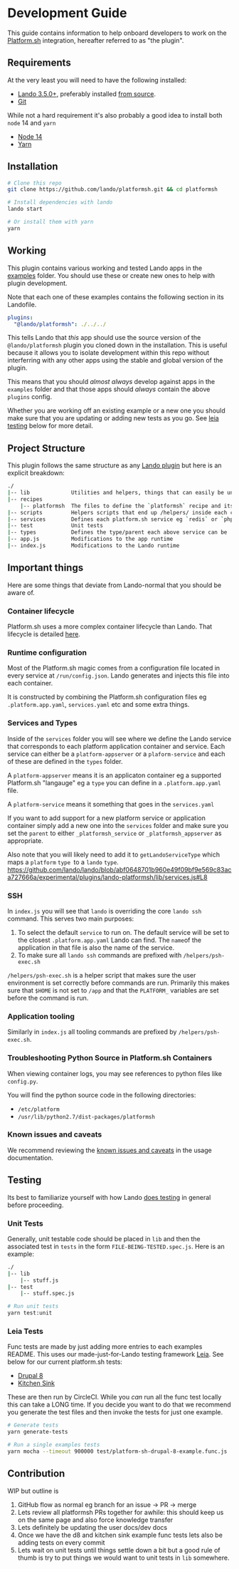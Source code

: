 # Development Guide

This guide contains information to help onboard developers to work on the [Platform.sh](https://platform.sh) integration, hereafter referred to as "the plugin".

## Requirements

At the very least you will need to have the following installed:

* [Lando 3.5.0+](https://docs.lando.dev/basics/installation.html), preferably installed [from source](https://docs.lando.dev/basics/installation.html#from-source).
* [Git](https://git-scm.com/book/en/v2/Getting-Started-Installing-Git)

While not a hard requirement it's also probably a good idea to install both `node` 14 and `yarn`

* [Node 14](https://nodejs.org/dist/latest-v14.x/)
* [Yarn](https://classic.yarnpkg.com/lang/en/docs/install/#windows-stable)

## Installation

```bash
# Clone this repo
git clone https://github.com/lando/platformsh.git && cd platformsh

# Install dependencies with lando
lando start

# Or install them with yarn
yarn
```

## Working

This plugin contains various working and tested Lando apps in the [examples](https://github.com/lando/platformsh/tree/main/examples) folder. You should use these or create new ones to help with plugin development.

Note that each one of these examples contains the following section in its Landofile.

```yaml
plugins:
  "@lando/platformsh": ./../../
```

This tells Lando that _this_ app should use the source version of the `@lando/platformsh` plugin you cloned down in the installation. This is useful because it allows you to isolate development within this repo without interferring with any other apps using the stable and global version of the plugin.

This means that you should _almost always_ develop against apps in the `examples` folder and that those apps should _always_ contain the above `plugins` config.

Whether you are working off an existing example or a new one you should make sure that you are updating or adding new tests as you go. See [leia testing](#leia-tests) below for more detail.

## Project Structure

This plugin follows the same structure as any [Lando plugin](https://docs.lando.dev/contrib/contrib-plugins.html#plugins) but here is an explicit breakdown:

```bash
./
|-- lib             Utilities and helpers, things that can easily be unit tested
|-- recipes
    |-- platformsh  The files to define the `platformsh` recipe and its `init` command
|-- scripts         Helpers scripts that end up /helpers/ inside each container
|-- services        Defines each platform.sh service eg `redis` or `php`
|-- test            Unit tests
|-- types           Defines the type/parent each above service can be
|-- app.js          Modifications to the app runtime
|-- index.js        Modifications to the Lando runtime
```

## Important things

Here are some things that deviate from Lando-normal that you should be aware of.

### Container lifecycle

Platform.sh uses a more complex container lifecycle than Lando. That lifecycle is detailed [here](https://github.com/lando/platformsh/blob/main/docs/lifecycle.md).

### Runtime configuration

Most of the Platform.sh magic comes from a configuration file located in every service at `/run/config.json`. Lando generates and injects this file into each container.

It is constructed by combining the Platform.sh configuration files eg `.platform.app.yaml`, `services.yaml` etc and some extra things.

### Services and Types

Inside of the `services` folder you will see where we define the Lando service that corresponds to each platform application container and service. Each service can either be a `platform-appserver` or a `plaform-service` and each of these are defined in the `types` folder.

A `platform-appserver` means it is an applicaton container eg a supported Platform.sh "langauge" eg a `type` you can define in a `.platform.app.yaml` file.

A `platform-service` means it something that goes in the `services.yaml`

If you want to add support for a new platform service or application container simply add a new one into the `services` folder and make sure you set the `parent` to either `_platformsh_service` or `_platformsh_appserver` as appropriate.

Also note that you will likely need to add it to `getLandoServiceType` which maps a `platform` `type `to a `lando` `type`.
https://github.com/lando/lando/blob/abf0648701b960e49f09bf9e569c83aca727666a/experimental/plugins/lando-platformsh/lib/services.js#L8

### SSH

In `index.js` you will see that `lando` is overriding the core `lando ssh` command. This serves two main purposes:

1. To select the default `service` to run on. The default service will be set to the closest `.platform.app.yaml` Lando can find. The `name`of the application in that file is also the name of the service.
2. To make sure all `lando ssh` commands are prefixed with `/helpers/psh-exec.sh`

`/helpers/psh-exec.sh` is a helper script that makes sure the user environment is set correctly before commands are run. Primarily this makes sure that `$HOME` is not set to `/app` and that the `PLATFORM_` variables are set before the command is run.

### Application tooling

Similarly in `index.js` all tooling commands are prefixed by `/helpers/psh-exec.sh`.

### Troubleshooting Python Source in Platform.sh Containers

When viewing container logs, you may see references to python files like `config.py`.

You will find the python source code in the following directories:
- `/etc/platform`
- `/usr/lib/python2.7/dist-packages/platformsh`

### Known issues and caveats

We recommend reviewing the [known issues and caveats](https://github.com/lando/platformsh/blob/main/docs/usage.md#caveats-and-known-issues) in the usage documentation.

## Testing

Its best to familiarize yourself with how Lando [does testing](https://docs.lando.dev/contrib/contrib-testing.html) in general before proceeding.

### Unit Tests

Generally, unit testable code should be placed in `lib` and then the associated test in `tests` in the form `FILE-BEING-TESTED.spec.js`. Here is an example:

```bash
./
|-- lib
    |-- stuff.js
|-- test
    |-- stuff.spec.js
```

```bash
# Run unit tests
yarn test:unit
```

### Leia Tests

Func tests are made by just adding more entries to each examples README. This uses our made-just-for-Lando testing framework [Leia](https://github.com/lando/leia). See below for our current platform.sh tests:

* [Drupal 8](https://github.com/lando/lando/tree/master/examples/platformsh-drupal8)
* [Kitchen Sink](https://github.com/lando/lando/tree/master/examples/platformsh-kitchensink)

These are then run by CircleCI. While you _can_ run all the func test locally this can take a LONG time. If you decide you want to do that we recommend you generate the test files and then invoke the tests for just one example.

```bash
# Generate tests
yarn generate-tests

# Run a single examples tests
yarn mocha --timeout 900000 test/platform-sh-drupal-8-example.func.js
```

## Contribution

WIP but outline is

1. GitHub flow as normal eg branch for an issue -> PR -> merge
2. Lets review all platformsh PRs together for awhile: this should keep us on the same page and also force knowledge transfer
3. Lets definitely be updating the user docs/dev docs
4. Once we have the d8 and kitchen sink example func tests lets also be adding tests on every commit
5. Lets wait on unit tests until things settle down a bit but a good rule of thumb is try to put things we would want to unit tests in `lib` somewhere.
